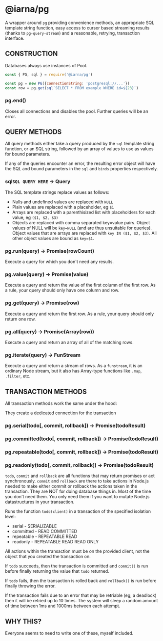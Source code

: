 # @iarna/pg

A wrapper around `pg` providing convenience methods, an appropriate SQL
template string function, easy access to cursor based streaming results
(thanks to `pg-query-stream`) and a reasonable, retrying, transaction
interface.

## CONSTRUCTION

Databases always use instances of Pool.

```js
const { PG, sql } = require('@iarna/pg')

const pg = new PG({connectionString: 'postgresql://...'})
const row = pg.get(sql`SELECT * FROM example WHERE id=${23}`)
```

### pg.end()

Closes all connections and disables the pool.  Further queries will be an
error.

## QUERY METHODS

All query methods either take a query produced by the `sql` template string
function, or an SQL string, followed by an array of values to use as values
for  bound parameters.

If any of the queries encounter an error, the resulting error object will
have the SQL and bound parameters in the `sql` and `binds` properties
respectively.

### sql`SQL QUERY HERE` -> Query

The SQL template strings replace values as follows:

* Nulls and undefined values are replaced with `NULL`
* Plain values are replaced with a placeholder, eg `$1`
* Arrays are replaced with a parenthisized list with placeholders for each value, eg `($1, $2, $3)`
* Objects are replaced with comma separated key=value pairs.  Object values
  of NULL will be `key=NULL` (and are thus unsuitable for queries). Object values that are arrays
  are replaced with `key IN ($1, $2, $3)`. All other object values are bound as `key=$1`.

### pg.run(query) -> Promise(rowCount)

Execute a query for which you don't need any results.

### pg.value(query) -> Promise(value)

Execute a query and return the value of the first column of the first row. As a rule, your query should only have one column and row.

### pg.get(query) -> Promise(row)

Execute a query and return the first row. As a rule, your query should only return one row.

### pg.all(query) -> Promise(Array(row))

Execute a query and return an array of all of the matching rows.

### pg.iterate(query) -> FunStream

Execute a query and return a stream of rows.  As a `funstream`, it is an
ordinary Node stream, but it also has Array-type functions like `.map`,
`.filter`, etc.

## TRANSACTION METHODS

All transaction methods work the same under the hood:

They create a dedicated connection for the transaction

### pg.serial(todo[, commit, rollback]) -> Promise(todoResult)
### pg.committed(todo[, commit, rollback]) -> Promise(todoResult)
### pg.repeatable(todo[, commit, rollback]) -> Promise(todoResult)
### pg.readonly(todo[, commit, rollback]) -> Promise(todoResult)

`todo`, `commit` and `rollback` are all functions that may return promises
or act synchronously.  `commit` and `rollback` are there to take actions in
Node.js needed to make either commit or rollback the actions taken in the
transaction.  They are NOT for doing database things in.  Most of the time
you don't need them.  You only need them if you want to mutate Node.js
datastructures in your transaction.

Runs the function `todo(client)` in a transaction of the specified isolation
level:

* serial - SERIALIZABLE
* committed - READ COMMITTED
* repeatable - REPEATABLE READ
* readonly - REPEATABLE READ READ ONLY

All actions within the transaction must be on the provided client, not the
object that you created the transaction on.

If `todo` succeeds, then the transaction is committed and `commit()` is run
before finally returning the value that `todo` returned.

If `todo` fails, then the transaction is rolled back and `rollback()` is run
before finally throwing the error.

If the transaction fails due to an error that may be retriable (eg, a
deadlock) then it will be retried up to 10 times.  The system will sleep a
random amount of time between 1ms and 1000ms between each attempt.

## WHY THIS?

Everyone seems to need to write one of these, myself included. 
